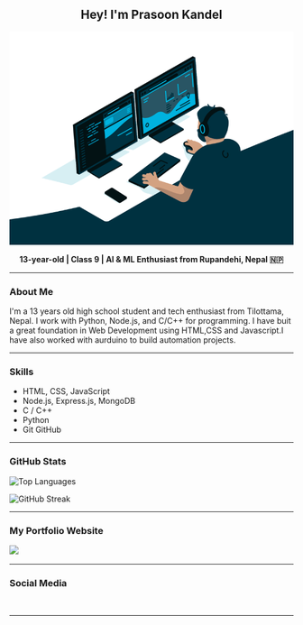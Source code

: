 <link rel="stylesheet" href="https://cdnjs.cloudflare.com/ajax/libs/font-awesome/6.4.2/css/all.min.css">
<h2 align="center">Hey! I'm Prasoon Kandel</h2>
<div align="center"> <img src="./code.gif" /> </div>
<p align="center">
  <strong>13-year-old | Class 9 | AI & ML Enthusiast from Rupandehi, Nepal 🇳🇵</strong>
</p>

---

###  About Me

I'm a 13 years old high school student and tech enthusiast from Tilottama, Nepal. 
I work with Python, Node.js, and C/C++ for programming. I have buit a great foundation in Web Development using HTML,CSS and Javascript.I have also worked with aurduino to build automation projects.

---

###  Skills

-  HTML, CSS, JavaScript
-  Node.js, Express.js,          MongoDB
-  C / C++
-  Python 
-  Git GitHub

---

###  GitHub Stats
<p>
    <img src="https://github-readme-stats.vercel.app/api/top-langs/?username=prasoonkandel&theme=dark&hide_border=true&layout=compact" alt="Top Languages"/></p>
    <p>
  <img src="https://nirzak-streak-stats.vercel.app/?user=prasoonkandel&theme=dark&hide_border=true" alt="GitHub Streak"/><br/>

</p>

---

###  My Portfolio Website 

<p>
  <a href="https://prasoonkandel.vercel.app" target="_blank">
    <img src="https://img.shields.io/badge/Visit-prasoonkandel.vercel.app-blue?style=for-the-badge&logo=google-chrome&logoColor=white"/>
  </a>
</p>

---

###  Social Media

<p>
  <a href="https://instagram.com/prasoonkandel" target="_blank">
    <i class="fa-brands fa-instagram fa-2x" style="color:#E4405F"></i>
  </a>&nbsp;&nbsp;
  <a href="https://facebook.com/prasoonkandel68" target="_blank">
    <i class="fa-brands fa-facebook fa-2x" style="color:#1877F3"></i>
  </a>&nbsp;&nbsp;
  <a href="https://x.com/prasoonkandel" target="_blank">
    <i class="fa-brands fa-x-twitter fa-2x" style="color:#000"></i>
  </a>
</p>

---
